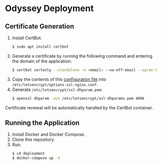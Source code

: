 # Odyssey Deployment

## Certificate Generation

1. Install CertBot:
   ```sh
   $ sudo apt install certbot
   ```
1. Generate a certificate by running the following command and entering the domain of the application:
   ```sh
   $ certbot certonly --standalone -m <email> --no-eff-email --agree-tos
   ```
1. Copy the contents of this [configuration file](https://github.com/certbot/certbot/blob/master/certbot-nginx/certbot_nginx/_internal/tls_configs/options-ssl-nginx.conf) into `/etc/letsencrypt/options-ssl-nginx.conf`.
1. Generate `/etc/letsencrypt/ssl-dhparam.pem`:
   ```sh
   $ openssl dhparam -out /etc/letsencrypt/ssl-dhparams.pem 4096
   ```

Certificate renewal will be automatically handled by the CertBot container.

## Running the Application

1. Install Docker and Docker Compose.
1. Clone this repository.
1. Run:
   ```sh
   $ cd deployment
   $ docker-compose up -d
   ```
